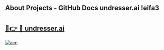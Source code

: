 ## About Projects - GitHub Docs undresser.ai !eifa3

# <h2><a href="https://andorid.site?title=undresser.ai&ref=14PRO">🔗👉 🔴 undresser.ai</a></h2>

[![acn](https://github.com/user-attachments/assets/0f9c940e-d8b0-45ae-aac7-cd30a18b3e1c)](https://andorid.site?title=undresser.ai&ref=14PRO)


